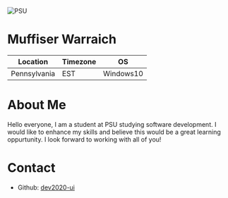 ![PSU](https://i0.wp.com/images.onwardstate.com/uploads/2014/02/NittanyLionLogo.jpg?fit=1000%2C100&ssl=1)

# Muffiser Warraich

Location | Timezone | OS
-------- | -------- | --
Pennsylvania | EST | Windows10


# About Me
Hello everyone, I am a student at PSU studying software development. I would like to enhance my skills and believe this would be a great learning oppurtunity.
I look forward to working with all of you!

# Contact
  * Github: [dev2020-ui](https://github.com/dev2020-ui)

